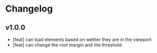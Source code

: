 # **Changelog**

## **v1.0.0**

-   [feat] can load elements based on wether they are in the viewport
-   [feat] can change the root margin and the threshold
